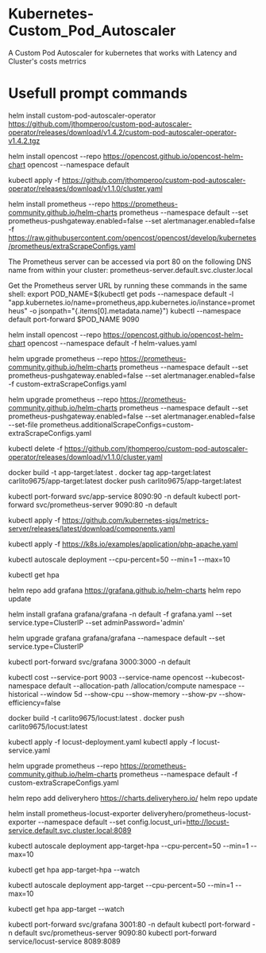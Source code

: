 # Kubernetes-Custom_Pod_Autoscaler
A Custom Pod Autoscaler for kubernetes that works with Latency and Cluster's costs metrrics

# Usefull prompt commands
helm install custom-pod-autoscaler-operator https://github.com/jthomperoo/custom-pod-autoscaler-operator/releases/download/v1.4.2/custom-pod-autoscaler-operator-v1.4.2.tgz

helm install opencost --repo https://opencost.github.io/opencost-helm-chart opencost --namespace default

kubectl apply -f https://github.com/jthomperoo/custom-pod-autoscaler-operator/releases/download/v1.1.0/cluster.yaml
  
helm install prometheus --repo https://prometheus-community.github.io/helm-charts prometheus --namespace default --set prometheus-pushgateway.enabled=false --set alertmanager.enabled=false -f https://raw.githubusercontent.com/opencost/opencost/develop/kubernetes/prometheus/extraScrapeConfigs.yaml

The Prometheus server can be accessed via port 80 on the following DNS name from within your cluster:
prometheus-server.default.svc.cluster.local

Get the Prometheus server URL by running these commands in the same shell:
  export POD_NAME=$(kubectl get pods --namespace default -l "app.kubernetes.io/name=prometheus,app.kubernetes.io/instance=prometheus" -o jsonpath="{.items[0].metadata.name}")
  kubectl --namespace default port-forward $POD_NAME 9090
  
helm install opencost --repo https://opencost.github.io/opencost-helm-chart opencost --namespace default -f helm-values.yaml

helm upgrade prometheus --repo https://prometheus-community.github.io/helm-charts prometheus --namespace default --set prometheus-pushgateway.enabled=false --set alertmanager.enabled=false -f custom-extraScrapeConfigs.yaml

helm upgrade prometheus --repo https://prometheus-community.github.io/helm-charts prometheus --namespace default --set prometheus-pushgateway.enabled=false --set alertmanager.enabled=false --set-file prometheus.additionalScrapeConfigs=custom-extraScrapeConfigs.yaml

kubectl delete -f https://github.com/jthomperoo/custom-pod-autoscaler-operator/releases/download/v1.1.0/cluster.yaml

docker build -t app-target:latest .
docker tag app-target:latest carlito9675/app-target:latest
docker push carlito9675/app-target:latest

kubectl port-forward svc/app-service 8090:90 -n default
kubectl port-forward svc/prometheus-server 9090:80 -n default

kubectl apply -f https://github.com/kubernetes-sigs/metrics-server/releases/latest/download/components.yaml

kubectl apply -f https://k8s.io/examples/application/php-apache.yaml

kubectl autoscale deployment <deployment-name> --cpu-percent=50 --min=1 --max=10

kubectl get hpa

helm repo add grafana https://grafana.github.io/helm-charts
helm repo update

helm install grafana grafana/grafana -n default -f grafana.yaml --set service.type=ClusterIP --set adminPassword='admin'

helm upgrade grafana grafana/grafana --namespace default --set service.type=ClusterIP

kubectl port-forward svc/grafana 3000:3000 -n default


kubectl cost --service-port 9003 --service-name opencost --kubecost-namespace default --allocation-path /allocation/compute   namespace --historical --window 5d  --show-cpu --show-memory --show-pv --show-efficiency=false

docker build -t carlito9675/locust:latest .
docker push carlito9675/locust:latest

kubectl apply -f locust-deployment.yaml
kubectl apply -f locust-service.yaml

helm upgrade prometheus --repo https://prometheus-community.github.io/helm-charts prometheus --namespace default -f custom-extraScrapeConfigs.yaml

helm repo add deliveryhero https://charts.deliveryhero.io/
helm repo update

helm install prometheus-locust-exporter deliveryhero/prometheus-locust-exporter --namespace default --set config.locust_uri=http://locust-service.default.svc.cluster.local:8089

kubectl autoscale deployment app-target-hpa --cpu-percent=50 --min=1 --max=10

kubectl get hpa app-target-hpa --watch

kubectl autoscale deployment app-target --cpu-percent=50 --min=1 --max=10

kubectl get hpa app-target --watch

kubectl port-forward svc/grafana 3001:80 -n default
kubectl port-forward -n default svc/prometheus-server 9090:80
kubectl port-forward service/locust-service 8089:8089


